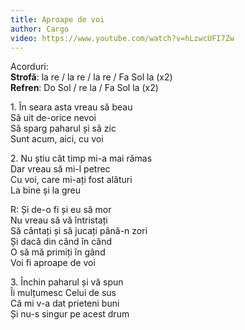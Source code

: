 ```yaml
---
title: Aproape de voi  
author: Cargo  
video: https://www.youtube.com/watch?v=hLzwcUFI7Zw  
---
```

Acorduri:  
**Strofă**: la re / la re / la re / Fa Sol la (x2)  
**Refren**: Do Sol / re la / Fa Sol la (x2)  

1\. În seara asta vreau să beau  
Să uit de-orice nevoi  
Să sparg paharul și să zic  
Sunt acum, aici, cu voi  

2\. Nu știu cât timp mi-a mai rămas  
Dar vreau să mi-l petrec  
Cu voi, care mi-ați fost alături  
La bine și la greu  

R: Și de-o fi și eu să mor  
Nu vreau să vă întristați  
Să cântați și să jucați până-n zori  
Și dacă din când în când  
O să mă primiți în gând  
Voi fi aproape de voi  

3\. Închin paharul și vă spun  
Îi mulțumesc Celui de sus  
Că mi v-a dat prieteni buni  
Și nu-s singur pe acest drum  
